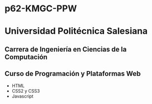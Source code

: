 # p62-KMGC-PPW

# Universidad Politécnica Salesiana
## Carrera de Ingeniería en Ciencias de la Computación

## Curso de Programación y Plataformas Web

- HTML
- CSS2 y CSS3
- Javascript